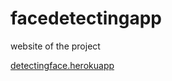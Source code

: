 # facedetectingapp
website of the project


[detectingface.herokuapp](detectingface.herokuapp.com/)
